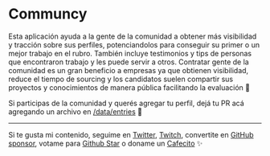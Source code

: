 # Communcy

Esta aplicación ayuda a la gente de la comunidad a obtener más visibilidad y tracción sobre sus perfiles, potenciandolos para conseguir su primer o un mejor trabajo en el rubro. También incluye testimonios y tips de personas que encontraron trabajo y les puede servir a otros. Contratar gente de la comunidad es un gran beneficio a empresas ya que obtienen visibilidad, reduce el tiempo de sourcing y los candidatos suelen compartir sus proyectos y conocimientos de manera pública facilitando la evaluación 🙌

Si participas de la comunidad y querés agregar tu perfil, dejá tu PR acá agregando un archivo en [/data/entries](./data/entries/) 🙌

---
Si te gusta mi contenido, seguime en [Twitter](https://twitter.gonzalopozzo.com), [Twitch](https://twitch.gonzalopozzo.com), convertite en [GitHub sponsor](https://github.com/sponsors/goncy), votame para [Github Star](https://stars.github.com/) o doname un [Cafecito](https://cafecito.gonzalopozzo.com) ✨
